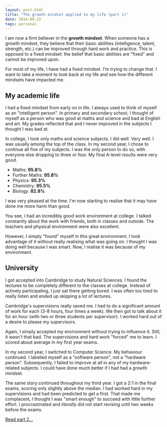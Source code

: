 ```yaml
---
layout: post.html
title: "The growth mindset applied to my life (part 1)"
date: 2014-09-22
tags: personal
---
```


I am now a firm believer in the **growth mindset**. When someone has a growth mindset, they believe that their basic abilities (intelligence, talent, strength, etc.) can be improved through hard work and practice. This is opposed to a fixed mindset: the belief that basic abilities are "fixed" and cannot be improved upon. 

For most of my life, I have had a fixed mindset. I'm trying to change that. I want to take a moment to look back at my life and see how the different mindsets have impacted me. 

<!--more-->

## My academic life

I had a fixed mindset from early on in life. I always used to think of myself as an "intelligent person". In primary and secondary school, I thought of myself as a person who was good at maths and science and bad at English and art. My grades reflected that and I never improved in the subjects I thought I was bad at. 

In college, I took only maths and science subjects. I did well. Very well. I was usually among the top of the class. In my second year, I chose to continue all five of my subjects. I was the only person to do so, with everyone else dropping to three or four. My final A-level results were very good. 

- Maths: **95.8%**
- Further Maths: **95.8%**
- Physics: **95.3%**
- Chemistry: **95.5%**
- Biology: **82.8%**

I was very pleased at the time. I'm now starting to realise that it may have done me more harm than good. 

You see, I had an incredibly good work environment at college. I talked constantly about the work with friends, both in classes and outside. The teachers and physical environment were also excellent. 

However, I simply "found" myself in this great environment. I took advantage of it without really realising what was going on. I thought I was doing well because I was smart. Now, I realise it was because of my environment. 

## University

I got accepted into Cambridge to study Natural Sciences. I found the lectures to be completely different to the classes at college. Instead of actively participating, I just sat there getting bored. I was often too tired to really listen and ended up skipping a lot of lectures. 

Cambridge's supervisions really saved me. I had to do a significant amount of work for each (3-8 hours, four times a week). We then got to talk about it for an hour (with two or three students per supervisor). I worked hard out of a desire to please my supervisors. 

Again, I simply accepted my environment without trying to influence it. Still, it wasn't that bad. The supervisions and hard work "forced" me to learn. I scored about average in my first year exams. 

In my second year, I switched to Computer Science. My behaviour continued. I labelled myself as a "software person", not a "hardware person". Subsequently, I failed to improve at all in any of my hardware-related subjects. I could have done much better if I had had a growth mindset. 

The same story continued throughout my third year. I got a 2:1 in the final exams, scoring only slightly above the median. I had worked hard in my supervisions and had been predicted to get a first. That made me complacent, I thought I was "smart enough" to succeed with little further effort. I procrastinated and *literally* did not start revising until two weeks before the exams. 

[Read part 2...](/2014/the-growth-mindset-applied-to-my-life-part-2/)

